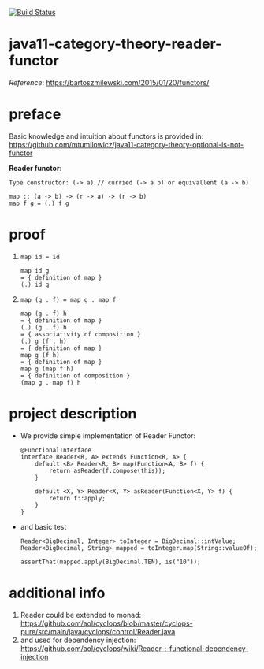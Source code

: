 [![Build Status](https://travis-ci.com/mtumilowicz/java11-category-theory-reader-functor.svg?branch=master)](https://travis-ci.com/mtumilowicz/java11-category-theory-reader-functor)

# java11-category-theory-reader-functor
_Reference_: https://bartoszmilewski.com/2015/01/20/functors/

# preface
Basic knowledge and intuition about functors is provided in: 
https://github.com/mtumilowicz/java11-category-theory-optional-is-not-functor

**Reader functor**:
```
Type constructor: (-> a) // curried (-> a b) or equivallent (a -> b)

map :: (a -> b) -> (r -> a) -> (r -> b)
map f g = (.) f g
```

# proof
1. `map id = id`
    ```
    map id g
    = { definition of map }
    (.) id g
    ```
1. `map (g . f) = map g . map f`
    ```
    map (g . f) h 
    = { definition of map }
    (.) (g . f) h
    = { associativity of composition }
    (.) g (f . h)
    = { definition of map }
    map g (f h)
    = { definition of map }
    map g (map f h)
    = { definition of composition }
    (map g . map f) h
    ```
    
# project description
* We provide simple implementation of Reader Functor:
    ```
    @FunctionalInterface
    interface Reader<R, A> extends Function<R, A> {
        default <B> Reader<R, B> map(Function<A, B> f) {
            return asReader(f.compose(this));
        }
        
        default <X, Y> Reader<X, Y> asReader(Function<X, Y> f) {
            return f::apply;
        }
    }
    ``` 
* and basic test
    ```
    Reader<BigDecimal, Integer> toInteger = BigDecimal::intValue;
    Reader<BigDecimal, String> mapped = toInteger.map(String::valueOf);
    
    assertThat(mapped.apply(BigDecimal.TEN), is("10"));
    ```
# additional info
1. Reader could be extended to monad: 
https://github.com/aol/cyclops/blob/master/cyclops-pure/src/main/java/cyclops/control/Reader.java
1. and used for dependency injection: 
https://github.com/aol/cyclops/wiki/Reader-:-functional-dependency-injection